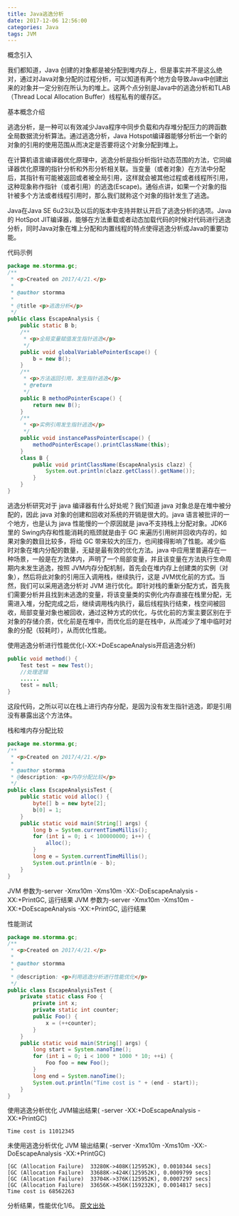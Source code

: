 ```yaml
---
title: Java逃逸分析
date: 2017-12-06 12:56:00
categories: Java
tags: JVM
---
```

概念引入

我们都知道，Java 创建的对象都是被分配到堆内存上，但是事实并不是这么绝对，通过对Java对象分配的过程分析，可以知道有两个地方会导致Java中创建出来的对象并一定分别在所认为的堆上。这两个点分别是Java中的逃逸分析和TLAB（Thread Local Allocation Buffer）线程私有的缓存区。

基本概念介绍

逃逸分析，是一种可以有效减少Java程序中同步负载和内存堆分配压力的跨函数全局数据流分析算法。通过逃逸分析，Java Hotspot编译器能够分析出一个新的对象的引用的使用范围从而决定是否要将这个对象分配到堆上。

在计算机语言编译器优化原理中，逃逸分析是指分析指针动态范围的方法，它同编译器优化原理的指针分析和外形分析相关联。当变量（或者对象）在方法中分配后，其指针有可能被返回或者被全局引用，这样就会被其他过程或者线程所引用，这种现象称作指针（或者引用）的逃逸(Escape)。通俗点讲，如果一个对象的指针被多个方法或者线程引用时，那么我们就称这个对象的指针发生了逃逸。

Java在Java SE 6u23以及以后的版本中支持并默认开启了逃逸分析的选项。Java的 HotSpot JIT编译器，能够在方法重载或者动态加载代码的时候对代码进行逃逸分析，同时Java对象在堆上分配和内置线程的特点使得逃逸分析成Java的重要功能。

代码示例
```Java
package me.stormma.gc;
/**
 * <p>Created on 2017/4/21.</p>
 *
 * @author stormma
 *
 * @title <p>逃逸分析</p>
 */
public class EscapeAnalysis {
    public static B b;
    /**
     * <p>全局变量赋值发生指针逃逸</p>
     */
    public void globalVariablePointerEscape() {
        b = new B();
    }
    /**
     * <p>方法返回引用，发生指针逃逸</p>
     * @return
     */
    public B methodPointerEscape() {
        return new B();
    }
    /**
     * <p>实例引用发生指针逃逸</p>
     */
    public void instancePassPointerEscape() {
        methodPointerEscape().printClassName(this);
    }
    class B {
        public void printClassName(EscapeAnalysis clazz) {
            System.out.println(clazz.getClass().getName());
        }
    }
}
```
逃逸分析研究对于 java 编译器有什么好处呢？我们知道 java 对象总是在堆中被分配的，因此 java 对象的创建和回收对系统的开销是很大的。java 语言被批评的一个地方，也是认为 java 性能慢的一个原因就是 java不支持栈上分配对象。JDK6里的 Swing内存和性能消耗的瓶颈就是由于 GC 来遍历引用树并回收内存的，如果对象的数目比较多，将给 GC 带来较大的压力，也间接得影响了性能。减少临时对象在堆内分配的数量，无疑是最有效的优化方法。java 中应用里普遍存在一种场景，一般是在方法体内，声明了一个局部变量，并且该变量在方法执行生命周期内未发生逃逸，按照 JVM内存分配机制，首先会在堆内存上创建类的实例（对象），然后将此对象的引用压入调用栈，继续执行，这是 JVM优化前的方式。当然，我们可以采用逃逸分析对 JVM 进行优化。即针对栈的重新分配方式，首先我们需要分析并且找到未逃逸的变量，将该变量类的实例化内存直接在栈里分配，无需进入堆，分配完成之后，继续调用栈内执行，最后线程执行结束，栈空间被回收，局部变量对象也被回收，通过这种方式的优化，与优化前的方案主要区别在于对象的存储介质，优化前是在堆中，而优化后的是在栈中，从而减少了堆中临时对象的分配（较耗时），从而优化性能。

使用逃逸分析进行性能优化(-XX:+DoEscapeAnalysis开启逃逸分析)
```Java
public void method() {
    Test test = new Test();
    //处理逻辑
    ......
    test = null;
}
```
这段代码，之所以可以在栈上进行内存分配，是因为没有发生指针逃逸，即是引用没有暴露出这个方法体。

栈和堆内存分配比较
```Java
package me.stormma.gc;
/**
 * <p>Created on 2017/4/21.</p>
 *
 * @author stormma
 * @description: <p>内存分配比较</p>
 */
public class EscapeAnalysisTest {
    public static void alloc() {
        byte[] b = new byte[2];
        b[0] = 1;
    }
    public static void main(String[] args) {
        long b = System.currentTimeMillis();
        for (int i = 0; i < 100000000; i++) {
            alloc();
        }
        long e = System.currentTimeMillis();
        System.out.println(e - b);
    }
}
```
JVM 参数为-server -Xmx10m -Xms10m -XX:-DoEscapeAnalysis -XX:+PrintGC, 运行结果
JVM 参数为-server -Xmx10m -Xms10m -XX:+DoEscapeAnalysis -XX:+PrintGC, 运行结果

性能测试
```Java
package me.stormma.gc;
/**
 * <p>Created on 2017/4/21.</p>
 *
 * @author stormma
 *
 * @description: <p>利用逃逸分析进行性能优化</p>
 */
public class EscapeAnalysisTest {
    private static class Foo {
        private int x;
        private static int counter;
        public Foo() {
            x = (++counter);
        }
    }
    public static void main(String[] args) {
        long start = System.nanoTime();
        for (int i = 0; i < 1000 * 1000 * 10; ++i) {
            Foo foo = new Foo();
        }
        long end = System.nanoTime();
        System.out.println("Time cost is " + (end - start));
    }
}
```
使用逃逸分析优化 JVM输出结果( -server -XX:+DoEscapeAnalysis -XX:+PrintGC)
```
Time cost is 11012345
```
未使用逃逸分析优化 JVM 输出结果( -server -Xmx10m -Xms10m -XX:-DoEscapeAnalysis -XX:+PrintGC)
```
[GC (Allocation Failure)  33280K->408K(125952K), 0.0010344 secs]
[GC (Allocation Failure)  33688K->424K(125952K), 0.0009799 secs]
[GC (Allocation Failure)  33704K->376K(125952K), 0.0007297 secs]
[GC (Allocation Failure)  33656K->456K(159232K), 0.0014817 secs]
Time cost is 68562263
```
分析结果，性能优化1/6。
[原文出处](https://blog.stormma.me/2017/04/21/java%E9%80%83%E9%80%B8%E5%88%86%E6%9E%90/)